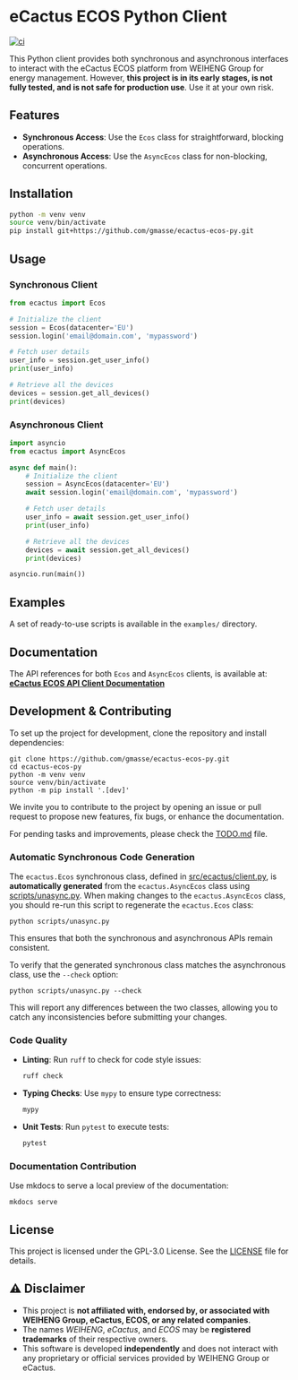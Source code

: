 # eCactus ECOS Python Client
[![ci](https://github.com/gmasse/ecactus-ecos-py/actions/workflows/ci.yml/badge.svg)](https://github.com/gmasse/ecactus-ecos-py/actions/workflows/ci.yml)

This Python client provides both synchronous and asynchronous interfaces to interact with the eCactus ECOS platform from WEIHENG Group for energy management. However, **this project is in its early stages, is not fully tested, and is not safe for production use**. Use it at your own risk.


## Features

- **Synchronous Access**: Use the `Ecos` class for straightforward, blocking operations.
- **Asynchronous Access**: Use the `AsyncEcos` class for non-blocking, concurrent operations.

## Installation

```bash
python -m venv venv
source venv/bin/activate
pip install git+https://github.com/gmasse/ecactus-ecos-py.git
```

## Usage

### Synchronous Client

```python
from ecactus import Ecos

# Initialize the client
session = Ecos(datacenter='EU')
session.login('email@domain.com', 'mypassword')

# Fetch user details
user_info = session.get_user_info()
print(user_info)

# Retrieve all the devices
devices = session.get_all_devices()
print(devices)
```

### Asynchronous Client

```python
import asyncio
from ecactus import AsyncEcos

async def main():
    # Initialize the client
    session = AsyncEcos(datacenter='EU')
    await session.login('email@domain.com', 'mypassword')

    # Fetch user details
    user_info = await session.get_user_info()
    print(user_info)

    # Retrieve all the devices
    devices = await session.get_all_devices()
    print(devices)

asyncio.run(main())
```

## Examples

A set of ready-to-use scripts is available in the `examples/` directory.

## Documentation

The API references for both `Ecos` and `AsyncEcos` clients, is available at:
**[eCactus ECOS API Client Documentation](https://g.masse.me/ecactus-ecos-py/api)**

## Development & Contributing

To set up the project for development, clone the repository and install dependencies:
```
git clone https://github.com/gmasse/ecactus-ecos-py.git
cd ecactus-ecos-py
python -m venv venv
source venv/bin/activate
python -m pip install '.[dev]'
```

We invite you to contribute to the project by opening an issue or pull request to propose new features, fix bugs, or enhance the documentation.

For pending tasks and improvements, please check the [TODO.md](TODO.md) file.

### Automatic Synchronous Code Generation

The `ecactus.Ecos` synchronous class, defined in [src/ecactus/client.py](src/ecactus/client.py), is **automatically generated** from the `ecactus.AsyncEcos` class using [scripts/unasync.py](scripts/unasync.py). When making changes to the `ecactus.AsyncEcos` class, you should re-run this script to regenerate the `ecactus.Ecos` class:
```
python scripts/unasync.py
```

This ensures that both the synchronous and asynchronous APIs remain consistent.

To verify that the generated synchronous class matches the asynchronous class, use the `--check` option:
```
python scripts/unasync.py --check
```
This will report any differences between the two classes, allowing you to catch any inconsistencies before submitting your changes.

### Code Quality

- **Linting**: Run `ruff` to check for code style issues:
  ```bash
  ruff check
  ```
- **Typing Checks**: Use `mypy` to ensure type correctness:
  ```bash
  mypy
  ```
- **Unit Tests**: Run `pytest` to execute tests:
  ```bash
  pytest
  ```

### Documentation Contribution

Use mkdocs to serve a local preview of the documentation:
```
mkdocs serve
```

## License

This project is licensed under the GPL-3.0 License. See the [LICENSE](LICENSE) file for details.

## ⚠️ Disclaimer

- This project is **not affiliated with, endorsed by, or associated with WEIHENG Group, eCactus, ECOS, or any related companies**.
- The names *WEIHENG*, *eCactus*, and *ECOS* may be **registered trademarks** of their respective owners.
- This software is developed **independently** and does not interact with any proprietary or official services provided by WEIHENG Group or eCactus.
